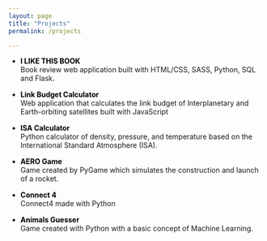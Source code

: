 ```yaml
---
layout: page
title: "Projects"
permalink: /projects

---
```



<style>
.projects a:hover,.projects  a:visited,.projects  a:link,.projects  a:active
{
    text-decoration: none;
    color: black;
    font-weight:bold;
}

.projects li{
    margin-bottom:15px;
}

</style>




<!-- * <a class="project" href="https://github.com/iamlucassantos/ILIKETHISBOOK"  target="\_blank">I LIKE THIS BOOK</a> <br>
Book review web application built with HTML/CSS, SASS, Python, SQL and Flask.

* <a href="https://github.com/iamlucassantos/linkbudget" target="\_blank">Link Budget Calculator</a> <br>
Web application that calculates the link budget of Interplanetary and Earth-orbiting satellites built with JavaScript

* <a href="https://github.com/iamlucassantos/ISA-Altitude"  target="\_blank">ISA Calculator</a> <br>
Python calculator of density, pressure, and temperature based on the International Standard Atmosphere (ISA).

*  <a href="https://github.com/iamlucassantos/AeroGame" target="\_blank">AERO Game</a> <br>
Game created by PyGame which simulates the construction and launch of a rocket.

* <a href="https://gist.github.com/iamlucassantos/ed29474deb90d7fb69252a64390f12cd" target="\_blank">Connect 4</a> <br>
Connect4 made with Python

* <a href="https://gist.github.com/iamlucassantos/4d8c5809f19245592fd54faab34226a9" target="\_blank">Animals Guesser</a><br>
Game created with Python with a basic concept of Machine Learning. -->



<div class="projects">
<ul>

<li> <a  href="https://github.com/iamlucassantos/ILIKETHISBOOK"  target="\_blank">I LIKE THIS BOOK</a> <br>
Book review web application built with HTML/CSS, SASS, Python, SQL and Flask.
</li>

<li> <a href="https://github.com/iamlucassantos/linkbudget" target="\_blank">Link Budget Calculator</a> <br>
Web application that calculates the link budget of Interplanetary and Earth-orbiting satellites built with JavaScript
</li>

<li> <a href="https://github.com/iamlucassantos/ISA-Altitude"  target="\_blank">ISA Calculator</a> <br>
Python calculator of density, pressure, and temperature based on the International Standard Atmosphere (ISA).
</li>

<li> <a href="https://github.com/iamlucassantos/AeroGame" target="\_blank">AERO Game</a> <br>
Game created by PyGame which simulates the construction and launch of a rocket.
</li>

<li><a href="https://gist.github.com/iamlucassantos/ed29474deb90d7fb69252a64390f12cd" target="\_blank">Connect 4</a> <br>
Connect4 made with Python
</li>

<li> <a href="https://gist.github.com/iamlucassantos/4d8c5809f19245592fd54faab34226a9" target="\_blank">Animals Guesser</a><br>
Game created with Python with a basic concept of Machine Learning.
</li>

</ul>
</div>

